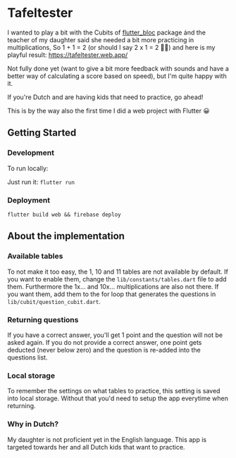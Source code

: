# Tafeltester

I wanted to play a bit with the Cubits of [flutter_bloc](https://pub.dev/packages/flutter_bloc) package ánd the teacher of my daughter said she needed a bit more practicing in multiplications, So 1 + 1 = 2 (or should I say 2 x 1 = 2 🤔😜) and here is my playful result: <https://tafeltester.web.app/>

Not fully done yet (want to give a bit more feedback with sounds and have a better way of calculating a score based on speed), but I'm quite happy with it.

If you're Dutch and are having kids that need to practice, go ahead!

This is by the way also the first time I did a web project with Flutter 😀

## Getting Started

### Development

To run locally:

Just run it: `flutter run`

### Deployment

`flutter build web && firebase deploy`

## About the implementation

### Available tables

To not make it too easy, the 1, 10 and 11 tables are not available by default. If you want to enable them, change the `lib/constants/tables.dart` file to add them. Furthermore the 1x... and 10x... multiplications are also not there. If you want them, add them to the for loop that generates the questions in `lib/cubit/question_cubit.dart`.

### Returning questions

If you have a correct answer, you'll get 1 point and the question will not be asked again. If you do not provide a correct answer, one point gets deducted (never below zero) and the question is re-added into the questions list.

### Local storage

To remember the settings on what tables to practice, this setting is saved into local storage. Without that you'd need to setup the app everytime when returning.

### Why in Dutch?

My daughter is not proficient yet in the English language. This app is targeted towards her and all Dutch kids that want to practice.
